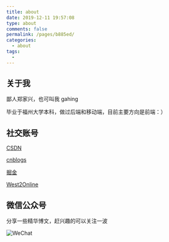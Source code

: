 ```yaml
---
title: about
date: 2019-12-11 19:57:08
type: about
comments: false
permalink: /pages/b885ed/
categories: 
  - about
tags: 
  - 
---
```


## 关于我

鄙人郑家兴，也可叫我 gahing

毕业于福州大学本科，做过后端和移动端，目前主要方向是前端：）

## 社交账号

[CSDN](https://blog.csdn.net/u011644423/)

[cnblogs](https://www.cnblogs.com/france/)

[掘金](https://juejin.im/user/59818c62f265da3e3a0bdbf0)

[West2Online](https://www.hongweipeng.com/index.php/author/8/)

## 微信公众号

分享一些精华博文，赶兴趣的可以关注一波

![WeChat](https://upload-images.jianshu.io/upload_images/9277731-591f9a53b8acf2c1.png?imageMogr2/auto-orient/strip%7CimageView2/2/w/1240)